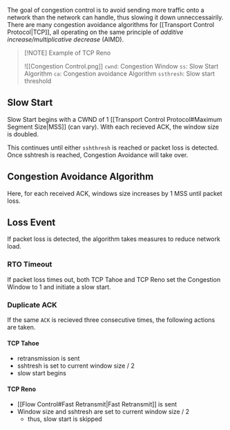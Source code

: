 The goal of congestion control is to avoid sending more traffic onto a network than the network can handle, thus slowing it down unneccessairily. There are many congestion avoidance algorithms for [[Transport Control Protocol|TCP]], all operating on the same principle of _additive increase/multiplicative decrease_ (AIMD).

> [!NOTE] Example of TCP Reno
>
> ![[Congestion Control.png]]
> `cwnd`: Congestion Window
> `ss`: Slow Start Algorithm
> `ca`: Congestion avoidance Algorithm
> `ssthresh`: Slow start threshold

## Slow Start
Slow Start begins with a CWND of 1 [[Transport Control Protocol#Maximum Segment Size|MSS]] (can vary). With each recieved ACK, the window size is doubled.

This continues until either `sshthresh` is reached or packet loss is detected. Once sshtresh is reached, Congestion Avoidance will take over.

## Congestion Avoidance Algorithm
Here, for each received ACK, windows size increases by 1 MSS until packet loss.

## Loss Event
If packet loss is detected, the algorithm takes measures to reduce network load.

### RTO Timeout
If packet loss times out, both TCP Tahoe and TCP Reno set the Congestion Window to 1 and initiate a slow start.

### Duplicate ACK
If the same `ACK` is recieved three consecutive times, the following actions are taken.

#### TCP Tahoe
- retransmission is sent
- sshtresh is set to current window size / 2
- slow start begins

#### TCP Reno
- [[Flow Control#Fast Retransmit|Fast Retransmit]] is sent
- Window size and sshtresh are set to current window size / 2
	- thus, slow start is skipped
